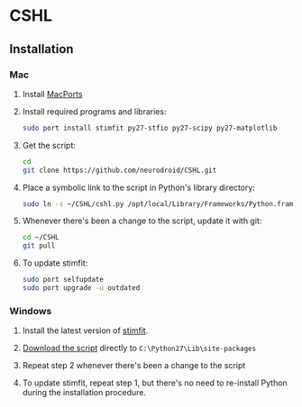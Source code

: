 # CSHL

## Installation

### Mac

  1. Install [MacPorts](https://macports.org)
  2. Install required programs and libraries:
    
     ```bash
     sudo port install stimfit py27-stfio py27-scipy py27-matplotlib
     ```
  3. Get the script:
    
     ```bash
     cd
     git clone https://github.com/neurodroid/CSHL.git
     ```
  4. Place a symbolic link to the script in Python's library directory:
    
     ```bash
     sudo ln -s ~/CSHL/cshl.py /opt/local/Library/Frameworks/Python.framework/Versions/2.7/lib/python2.7/site-packages/
     ```
     
  5. Whenever there's been a change to the script, update it with git:
  
     ```bash
     cd ~/CSHL
     git pull
     ```
  
  6. To update stimfit:
  
     ```bash
     sudo port selfupdate
     sudo port upgrade -u outdated
     ```

### Windows

  1. Install the latest version of [stimfit](https://github.com/neurodroid/stimfit/releases).
  
  2. [Download the script](https://github.com/neurodroid/CSHL/raw/master/cshl.py) directly to `C:\Python27\Lib\site-packages`
   
  3. Repeat step 2 whenever there's been a change to the script

  4. To update stimfit, repeat step 1, but there's no need to re-install Python during the installation procedure.
